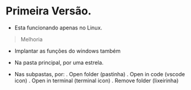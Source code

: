 # Primeira Versão.

- Esta funcionando apenas no Linux.

> Melhoria

- Implantar as funções do windows também

- Na pasta principal, por uma estrela.
- Nas subpastas, por:
. Open folder (pastinha)
. Open in code (vscode icon)
. Open in terminal (terminal icon)
. Remove folder (lixeirinha)
